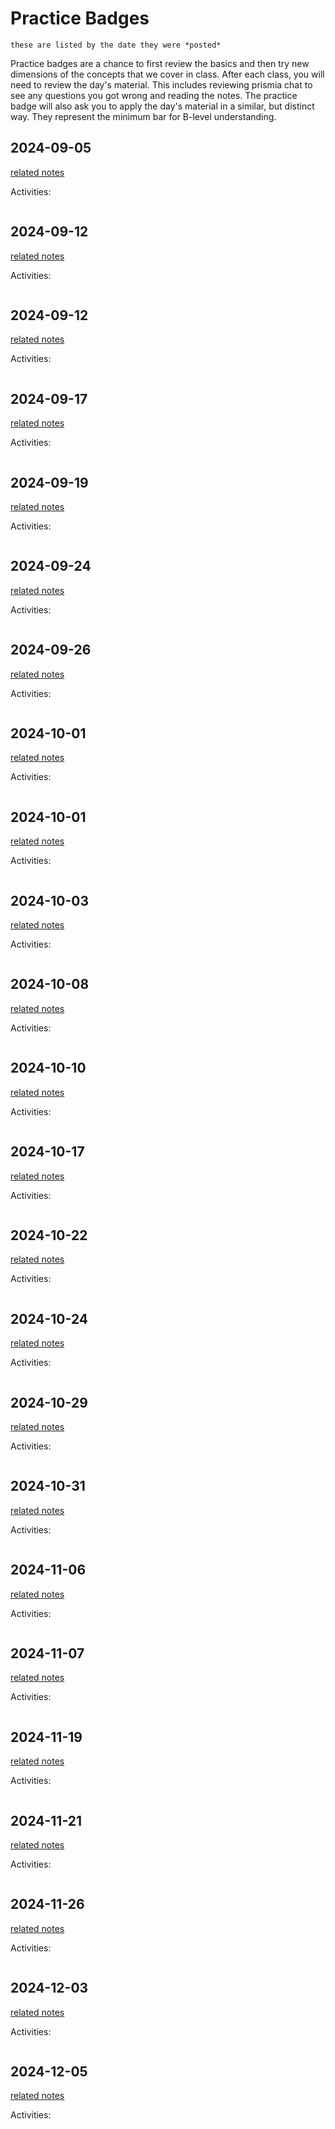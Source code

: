 # Practice Badges

```{note}
these are listed by the date they were *posted*
```

Practice badges are a chance to first review the basics and then try new dimensions of the concepts that we cover in class. 
After each class, you will need to review the day's material. This includes reviewing prismia chat to see any questions you got wrong and reading the notes. The practice badge will also ask you to apply
the day's material in a similar, but distinct way. They represent the minimum bar for B-level understanding.  



## 2024-09-05

[related notes](../notes/2024-9-05)

Activities:
```{include} ../_practice/2024-09-05.md
```
## 2024-09-12

[related notes](../notes/2024-09-12)

Activities:
```{include} ../_practice/2024-09-12.md
```
## 2024-09-12

[related notes](../notes/2024-09-12)

Activities:
```{include} ../_practice/2024-09-12.md
```
## 2024-09-17

[related notes](../notes/2024-09-17)

Activities:
```{include} ../_practice/2024-09-17.md
```
## 2024-09-19

[related notes](../notes/2024-09-19)

Activities:
```{include} ../_practice/2024-09-19.md
```
## 2024-09-24

[related notes](../notes/2024-09-24)

Activities:
```{include} ../_practice/2024-09-24.md
```
## 2024-09-26

[related notes](../notes/2024-09-26)

Activities:
```{include} ../_practice/2024-09-26.md
```
## 2024-10-01

[related notes](../notes/2024-10-01)

Activities:
```{include} ../_practice/2024-10-01.md
```
## 2024-10-01

[related notes](../notes/2024-10-01)

Activities:
```{include} ../_practice/2024-10-01.md
```
## 2024-10-03

[related notes](../notes/2024-10-03)

Activities:
```{include} ../_practice/2024-10-03.md
```
## 2024-10-08

[related notes](../notes/2024-10-08)

Activities:
```{include} ../_practice/2024-10-08.md
```
## 2024-10-10

[related notes](../notes/2024-10-10)

Activities:
```{include} ../_practice/2024-10-10.md
```
## 2024-10-17

[related notes](../notes/2024-10-17)

Activities:
```{include} ../_practice/2024-10-17.md
```
## 2024-10-22

[related notes](../notes/2024-10-22)

Activities:
```{include} ../_practice/2024-10-22.md
```
## 2024-10-24

[related notes](../notes/2024-10-24)

Activities:
```{include} ../_practice/2024-10-24.md
```
## 2024-10-29

[related notes](../notes/2024-10-29)

Activities:
```{include} ../_practice/2024-10-29.md
```

## 2024-10-31

[related notes](../notes/2024-10-31)

Activities:
```{include} ../_practice/2024-10-31.md
```


## 2024-11-06

[related notes](../notes/2024-11-06)

Activities:
```{include} ../_practice/2024-11-06.md
```


## 2024-11-07

[related notes](../notes/2024-11-07)

Activities:
```{include} ../_practice/2024-11-07.md
```


## 2024-11-19

[related notes](../notes/2024-11-19)

Activities:
```{include} ../_practice/2024-11-19.md
```
## 2024-11-21

[related notes](../notes/2024-11-21)

Activities:
```{include} ../_practice/2024-11-21.md
```
## 2024-11-26

[related notes](../notes/2024-11-26)

Activities:
```{include} ../_practice/2024-11-26.md
```
## 2024-12-03

[related notes](../notes/2024-12-03)

Activities:
```{include} ../_practice/2024-12-03.md
```
## 2024-12-05

[related notes](../notes/2024-12-05)

Activities:
```{include} ../_practice/2024-12-05.md
```
